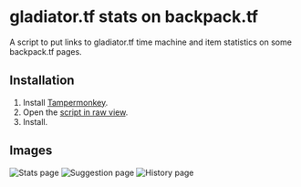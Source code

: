
# gladiator.tf stats on backpack.tf

A script to put links to gladiator.tf time machine and item statistics on some backpack.tf pages.

## Installation

1. Install [Tampermonkey](https://www.tampermonkey.net/).
2. Open the [script in raw view](https://github.com/mninc/gladiator.tf-stats-bptf/raw/master/gladiatortf-stats-bptf.user.js).
3. Install.

## Images

![Stats page](https://github.com/gladiatortf/gladiator.tf-stats-bptf/assets/26234962/f48f02fc-f331-4fa5-bb10-7f38a63e5267)
![Suggestion page](https://github.com/gladiatortf/gladiator.tf-stats-bptf/assets/26234962/fa03cc20-0323-4560-9c7d-1a0caa804fbf)
![History page](https://github.com/gladiatortf/gladiator.tf-stats-bptf/assets/26234962/cc32e879-935d-4bc2-9cf5-35b6adc991ba)
